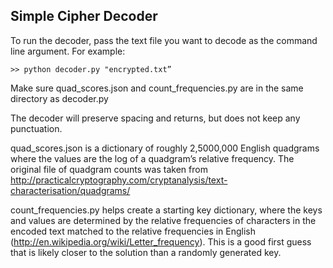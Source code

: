 ## Simple Cipher Decoder

To run the decoder, pass the text file you want to decode as the command line argument.
For example: 

`>> python decoder.py "encrypted.txt”`

Make sure quad_scores.json and count_frequencies.py are in the same directory as decoder.py

The decoder will preserve spacing and returns, but does not keep any punctuation.

quad_scores.json is a dictionary of roughly 2,5000,000 English quadgrams where the values are the log of a quadgram’s relative frequency. The original file of quadgram counts was taken from http://practicalcryptography.com/cryptanalysis/text-characterisation/quadgrams/

count_frequencies.py helps create a starting key dictionary, where the keys and values are determined by the relative frequencies of characters in the encoded text matched to the relative frequencies in English (http://en.wikipedia.org/wiki/Letter_frequency). This is a good first guess that is likely closer to the solution than a randomly generated key.